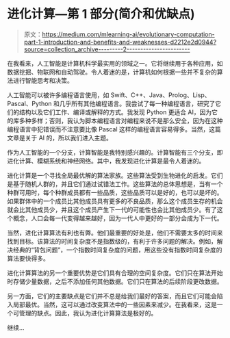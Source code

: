 # 进化计算—第 1 部分(简介和优缺点)

> 原文：<https://medium.com/mlearning-ai/evolutionary-computation-part-1-introduction-and-benefits-and-weaknesses-d2212e2d0944?source=collection_archive---------2----------------------->

在我看来，人工智能是计算机科学最实用的领域之一。它将继续用于各种应用，如数据挖掘、物联网和自动驾驶。令人着迷的是，计算机如何根据一些并不复杂的算法进行智能思考和决策。

人工智能可以被许多编程语言使用，如 Swift、C++、Java、Prolog、Lisp、Pascal、Python 和几乎所有其他编程语言。我尝试了每一种编程语言，研究了它们的结构以及它们工作、编译或解释的方式。我发现 Python 更适合 AI，因为它的库多种多样；否则，我认为脚本编程语言对编程来说不是那么安全，因为在这种编程语言中犯错误而不注意要比像 Pascal 这样的编程语言容易得多。当然，这篇文章是关于 AI 的，所以我们进入主题。

作为人工智能的一个分支，计算智能是我特别感兴趣的。计算智能有三个分支，即进化计算、模糊系统和神经网络。其中，我发现进化计算是最令人着迷的。

进化计算是一个寻找全局最优解的算法家族。这些算法受到生物进化的启发。它们是基于随机人群的，并且它们通过试错法工作。这些算法的总体思想是，当有一个种群可用时，每个种群成员都有一些品质，这些品质可以是好的，也可以是坏的。如果群体中的一个成员比其他成员具有更多的不良品质，那么这个成员生存的机会就会比其他成员少，并且这个成员产生下一代的可能性也会比其他成员少。有了这个概念，人口会每一代变得越来越好，因为一代人中更好的一部分会成为下一代。

当然，进化计算算法有利也有弊。他们最重要的好处是，他们不需要太多的时间来找到目标。该算法的时间复杂度不是指数级的，有利于许多问题的解决。例如，解决经典的“背包问题”，一个指数时间复杂度的问题，用这些没有指数时间复杂度的算法要快得多。

进化计算算法的另一个重要优势是它们具有合理的空间复杂度。它们只在算法开始时存储少量数据，之后不添加任何其他数据。它们只在算法的后续阶段更改数据。

另一方面，它们的主要缺点是它们并不总是给我们最好的答案，而且它们可能会陷入局部最优。当然，这可以通过改变算法中的一些因素来减少。在我看来，这是一个可管理的缺点。因此，我认为进化计算算法是极好的。

继续…